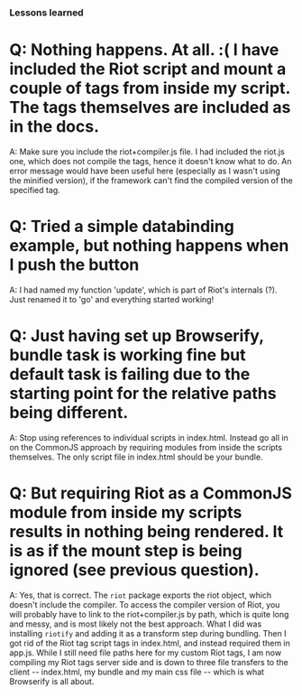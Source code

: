 ### Lessons learned ###

# Q: Nothing happens. At all. :( I have included the Riot script and mount a couple of tags from inside my script. The tags themselves are included as in the docs. #
A: Make sure you include the riot+compiler.js file. I had included the riot.js one, which does not compile the tags, hence it doesn't know what to do. An error message would have been useful here (especially as I wasn't using the minified version), if the framework can't find the compiled version of the specified tag.

# Q: Tried a simple databinding example, but nothing happens when I push the button #
A: I had named my function 'update', which is part of Riot's internals (?). Just renamed it to 'go' and everything started working!

# Q: Just having set up Browserify, bundle task is working fine but default task is failing due to the starting point for the relative paths being different.
A: Stop using references to individual scripts in index.html. Instead go all in on the CommonJS approach by requiring modules from inside the scripts themselves. The only script file in index.html should be your bundle.

# Q: But requiring Riot as a CommonJS module from inside my scripts results in nothing being rendered. It is as if the mount step is being ignored (see previous question).
A: Yes, that is correct. The `riot` package exports the riot object, which doesn't include the compiler. To access the compiler version of Riot, you will probably have to link to the riot+compiler.js by path, which is quite long and messy, and is most likely not the best approach. 
What I did was installing `riotify` and adding it as a transform step during bundling. Then I got rid of the Riot tag script tags in index.html, and instead required them in app.js. While I still need file paths here for my custom Riot tags, I am now compiling my Riot tags server side and is down to three file transfers to the client -- index.html, my bundle and my main css file -- which is what Browserify is all about.

